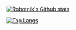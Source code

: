 

        
[![Robotnik's Github stats](https://github-readme-stats.vercel.app/api?username=Robotniks&show_icons=true&theme=radical)](https://github.com/Robotniks)

[![Top Langs](https://github-readme-stats.vercel.app/api/top-langs/?username=Robotniks&theme=radical)](https://github.com/anuraghazra/github-readme-stats)


